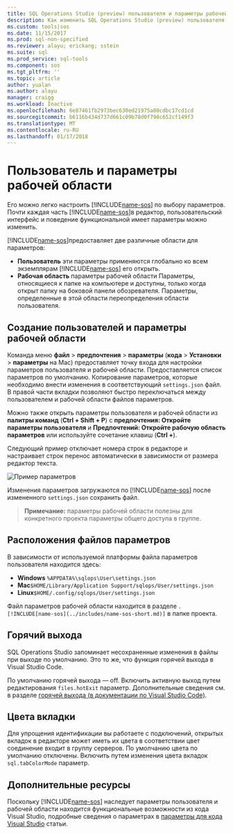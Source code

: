 ```yaml
---
title: SQL Operations Studio (preview) пользователя и параметры рабочей области | Документы Microsoft
description: Как изменить SQL Operations Studio (preview) пользователя и параметры рабочей области.
ms.custom: tools|sos
ms.date: 11/15/2017
ms.prod: sql-non-specified
ms.reviewer: alayu; erickang; sstein
ms.suite: sql
ms.prod_service: sql-tools
ms.component: sos
ms.tgt_pltfrm: ''
ms.topic: article
author: yualan
ms.author: alayu
manager: craigg
ms.workload: Inactive
ms.openlocfilehash: 6e87461fb2973bec630ed21975a80cdbc17cd1cd
ms.sourcegitcommit: b6116b434d737d661c09b78d0f798c652cf149f3
ms.translationtype: MT
ms.contentlocale: ru-RU
ms.lasthandoff: 01/17/2018
---
```

# <a name="user-and-workspace-settings"></a>Пользователь и параметры рабочей области

Его можно легко настроить [!INCLUDE[name-sos](../includes/name-sos-short.md)] по выбору параметров. Почти каждая часть [!INCLUDE[name-sos](../includes/name-sos-short.md)]в редактор, пользовательский интерфейс и поведение функциональной имеет параметры можно изменить.

[!INCLUDE[name-sos](../includes/name-sos-short.md)]предоставляет две различные области для параметров:

* **Пользователь** эти параметры применяются глобально ко всем экземплярам [!INCLUDE[name-sos](../includes/name-sos-short.md)] его открыть.
* **Рабочая область** параметры рабочей области Параметры, относящиеся к папке на компьютере и доступны, только когда открыт папку на боковой панели обозревателя. Параметры, определенные в этой области переопределения области пользователя.

## <a name="creating-user-and-workspace-settings"></a>Создание пользователей и параметры рабочей области

Команда меню **файл** > **предпочтения** > **параметры** (**кода**  >  **Установки** > **параметры** на Mac) предоставляет точку входа для настройки параметров пользователя и рабочей области. Предоставляется список параметров по умолчанию. Копирование параметров, которые необходимо внести изменения в соответствующий `settings.json` файл. В правой части вкладки позволяют быстро переключаться между пользователем и рабочей области файлов параметров.

Можно также открыть параметры пользователя и рабочей области из **палитры команд** (**Ctrl + Shift + P**) с **предпочтения: Откройте параметры пользователя** и  **Предпочтений: Откройте рабочую область параметров** или используйте сочетание клавиш (**Ctrl +**).

Следующий пример отключает номера строк в редакторе и настраивает строк перенос автоматически в зависимости от размера редактор текста.

![Пример параметров](media/settings/sample-settings.png)

Изменения параметров загружаются по [!INCLUDE[name-sos](../includes/name-sos-short.md)] после измененного `settings.json` сохранить файл.

>**Примечание:** параметры рабочей области полезны для конкретного проекта параметры общего доступа в группе.

## <a name="settings-file-locations"></a>Расположения файлов параметров

В зависимости от используемой платформы файла параметров пользователя находится здесь:

* **Windows** `%APPDATA%\sqlops\User\settings.json`
* **Mac**`$HOME/Library/Application Support/sqlops/User/settings.json`
* **Linux**`$HOME/.config/sqlops/User/settings.json`

Файл параметров рабочей области находится в разделе `.[!INCLUDE[name-sos](../includes/name-sos-short.md)]` в папке проекта.

## <a name="hot-exit"></a>Горячий выхода

SQL Operations Studio запоминает несохраненные изменения в файлы при выходе по умолчанию. Это то же, что функция горячей выхода в Visual Studio Code.

По умолчанию горячей выхода — off. Включить активную выход путем редактирования `files.hotExit` параметр. Дополнительные сведения см. в разделе [горячей выхода (в документации по Visual Studio Code)](https://code.visualstudio.com/docs/editor/codebasics#_hot-exit).


## <a name="tab-color"></a>Цвета вкладки

Для упрощения идентификации вы работаете с подключений, открытых вкладок в редакторе может иметь их цвета в соответствии цвет соединение входит в группу серверов. По умолчанию цвета по умолчанию отключены. Включить путем изменения цвета вкладок `sql.tabColorMode` параметр.

## <a name="additional-resources"></a>Дополнительные ресурсы

Поскольку [!INCLUDE[name-sos](../includes/name-sos-short.md)] наследует параметры пользователя и рабочей области находится функциональные возможности из кода Visual Studio, подробные сведения о параметрах в [параметры для кода Visual Studio](https://code.visualstudio.com/docs/getstarted/settings) статьи.
